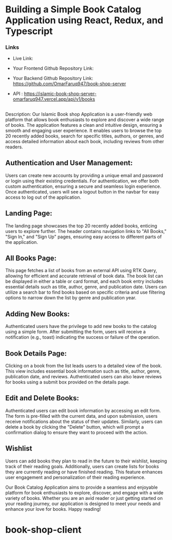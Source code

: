 # Building a Simple Book Catalog Application using React, Redux, and Typescript

### Links

- Live Link:

- Your Frontend Github Repository Link:
- Your Backend Github Repository Link: https://github.com/OmarFaruq947/book-shop-server
- API : https://islamic-book-shop-server-omarfaruq947.vercel.app/api/v1/books

##

Description:
Our Islamic Book shop Application is a user-friendly web platform that allows book enthusiasts to explore and discover a wide range of books. The application features a clean and intuitive design, ensuring a smooth and engaging user experience. It enables users to browse the top 20 recently added books, search for specific titles, authors, or genres, and access detailed information about each book, including reviews from other readers.

## Authentication and User Management:

Users can create new accounts by providing a unique email and password or login using their existing credentials. For authentication, we offer both custom authentication, ensuring a secure and seamless login experience. Once authenticated, users will see a logout button in the navbar for easy access to log out of the application.

## Landing Page:

The landing page showcases the top 20 recently added books, enticing users to explore further. The header contains navigation links to "All Books," "Sign In," and "Sign Up" pages, ensuring easy access to different parts of the application.

## All Books Page:

This page fetches a list of books from an external API using RTK Query, allowing for efficient and accurate retrieval of book data. The book list can be displayed in either a table or card format, and each book entry includes essential details such as title, author, genre, and publication date. Users can utilize a search bar to find books based on specific criteria and use filtering options to narrow down the list by genre and publication year.

## Adding New Books:

Authenticated users have the privilege to add new books to the catalog using a simple form. After submitting the form, users will receive a notification (e.g., toast) indicating the success or failure of the operation.

## Book Details Page:

Clicking on a book from the list leads users to a detailed view of the book. This view includes essential book information such as title, author, genre, publication date, and reviews. Authenticated users can also leave reviews for books using a submit box provided on the details page.

## Edit and Delete Books:

Authenticated users can edit book information by accessing an edit form. The form is pre-filled with the current data, and upon submission, users receive notifications about the status of their updates. Similarly, users can delete a book by clicking the "Delete" button, which will prompt a confirmation dialog to ensure they want to proceed with the action.

## Wishlist

Users can add books they plan to read in the future to their wishlist, keeping track of their reading goals. Additionally, users can create lists for books they are currently reading or have finished reading. This feature enhances user engagement and personalization of their reading experience.

Our Book Catalog Application aims to provide a seamless and enjoyable platform for book enthusiasts to explore, discover, and engage with a wide variety of books. Whether you are an avid reader or just getting started on your reading journey, our application is designed to meet your needs and enhance your love for books. Happy reading!
# book-shop-client
